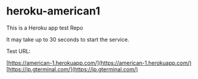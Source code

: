 # heroku-american1
This is a Heroku app test Repo

It may take up to 30 seconds to start the service.

Test URL:

[https://american-1.herokuapp.com/](https://american-1.herokuapp.com/)
[https://ip.gterminal.com/](https://ip.gterminal.com/)
